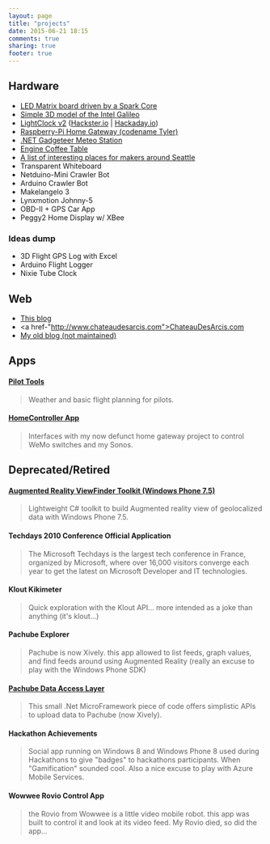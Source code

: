 ```yaml
---
layout: page
title: "projects"
date: 2015-06-21 18:15
comments: true
sharing: true
footer: true
---
```


Hardware
--------
* <a href="https://github.com/pierreca/SparkLedMatrix">LED Matrix board driven by a Spark Core</a>
* <a href="https://github.com/pierreca/Galileo">Simple 3D model of the Intel Galileo</a>
* <a href="https://github.com/pierreca/LightClock">LightClock v2</a> (<a href="http://www.hackster.io/pierreca/lightclock">Hackster.io</a> | <a href="https://hackaday.io/project/2330-LightClock">Hackaday.io</a>)
* <a href="https://github.com/pierreca/Tyler">Raspberry-Pi Home Gateway (codename Tyler)</a>
* <a href="http://blogs.msdn.com/b/pierreca/archive/2012/07/11/prototyping-a-connected-object-using-the-net-gadgeteer-the-example-of-a-steampunk-meteo-station.aspx">.NET Gadgeteer Meteo Station</a>
* <a href="http://pierreca.github.io/blog/2014/08/12/building-a-coffee-table-with-engine-blocks/">Engine Coffee Table</a>
* <a href="http://pierreca.github.io/blog/2014/08/05/maker-friendly-places-around-seattle/">A list of interesting places for makers around Seattle</a>
* Transparent Whiteboard
* Netduino-Mini Crawler Bot
* Arduino Crawler Bot
* Makelangelo 3
* Lynxmotion Johnny-5
* OBD-II + GPS Car App
* Peggy2 Home Display w/ XBee

### Ideas dump
* 3D Flight GPS Log with Excel
* Arduino Flight Logger
* Nixie Tube Clock

Web
---
* <a href="http://pierreca.github.io">This blog</a>
* <a href-"http://www.chateaudesarcis.com">ChateauDesArcis.com</a>
* <a href="http://blogs/msdn.com/pierreca">My old blog (not maintained)</a>

Apps
----
#### <a href="https://github.com/pierreca/PilotTools">Pilot Tools</a>
> Weather and basic flight planning for pilots.

#### <a href="https://github.com/pierreca/HomeControllerApp">HomeController App </a>
> Interfaces with my now defunct home gateway project to control WeMo switches and my Sonos.

Deprecated/Retired
------------------
#### [Augmented Reality ViewFinder Toolkit (Windows Phone 7.5)](http://arvftoolkit.codeplex.com)
> Lightweight C# toolkit to build Augmented reality view of geolocalized data with Windows Phone 7.5.

#### Techdays 2010 Conference Official Application
> The Microsoft Techdays is the largest tech conference in France, organized by Microsoft, where over 16,000 visitors converge each year to get the latest on Microsoft Developer and IT technologies.

#### Klout Kikimeter
> Quick exploration with the Klout API... more intended as a joke than anything (it's klout...)

#### Pachube Explorer
> Pachube is now Xively. this app allowed to list feeds, graph values, and find feeds around using Augmented Reality (really an excuse to play with the Windows Phone SDK)

#### [Pachube Data Access Layer](http://pachubedal.codeplex.com)
> This small .Net MicroFramework piece of code offers simplistic APIs to upload data to Pachube (now Xively).

#### Hackathon Achievements
> Social app running on Windows 8 and Windows Phone 8 used during Hackathons to give "badges" to hackathons participants. When "Gamification" sounded cool. Also a nice excuse to play with Azure Mobile Services.

#### Wowwee Rovio Control App
> the Rovio from Wowwee is a little video mobile robot. this app was built to control it and look at its video feed. My Rovio died, so did the app...

